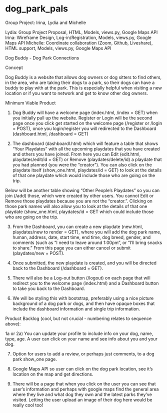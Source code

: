 # dog_park_pals
Group Project: Irina, Lydia and Michelle

Lydia: Group Project Proposal, HTML, Models, views.py, Google Maps API
Irina: Wireframe Design, Log-in/Registration, Models, views.py, Google Maps API
Michelle: Coordinate collaboration (Zoom, Github, Liveshare), HTML support, Models, views.py, Google Maps API

Dog Buddy - Dog Park Connections

Concept

Dog Buddy is a website that allows dog owners or dog sitters to find others, in the area, who are taking their dogs to a park, so their dogs can have a buddy to play with at the park. This is especially helpful when visiting a new location or if you want to network and get to know other dog owners. 


Minimum Viable Product

1)	Dog Buddy will have a welcome page (index.html, /index = GET) when you initially pull up the website. Register or Login will be the second page once you click get started on the welcome page (/register or /login = POST), once you login/register you will redirected to the Dashboard (dashboard.html, /dashboard = GET)
	
2)	The dashboard (dashboardl.html) which will feature a table that shows “Your Playdates” with all the upcoming playdates that you have created and others you have joined. From here you can Edit (edit.html, playdates/edit/id = GET) or Remove (playdates/delete/id) a playdate that you had planned (you were the “creator”). You can also click on the playdate itself (show_one.html, playdates/id = GET)  to look at the details of that one playdate which would include those who are going on the trip. 

Below will be another table showing “Other People’s Playdates” so you can join (/add) those, which were created by other users. You cannot Edit or Remove those playdates because you are not the “creator.”. Clicking on those park names will also allow you to look at the details of that one playdate (show_one.html, playdates/id = GET which could include those who are going on the trip.

3)	From the Dashboard, you can create a new playdate (new.html, playdates/new to render = GET), where you will add the dog park name, human, address, date, start time, end time, dog breed, gender, and comments (such as “I need to leave around 1:00pm”, or “I’ll bring snacks to share.” From this page you can either cancel or submit (playdates/new = POST).

4)	Once submitted, the new playdate is created,  and you will be directed back to the Dashboard (/dashboard = GET).

5)	There will also be a Log-out button (/logout) on each page that will redirect you to the welcome page (index.html) and a Dashboard button to take you back to the Dashboard.


6)	We will be styling this with bootstrap, preferably using a nice picture background of a dog park or dogs, and then have opaque boxes that include the dashboard information and single trip information. 


Product Backlog (cool, but not crucial - numbering relates to sequence above):

1a or 2a)	You can update your profile to include info on your dog, name, type, age. A user can click on your name and see info about you and your dog. 

7)	Option for users to add a review, or perhaps just comments, to a dog park show_one page.

8)	Google Maps API so user can click on the dog park location, see it’s location on the map and get directions.

9)	There will be a page that when you click on the user you can see that user’s information and perhaps with google maps find the general area where they live and what dog they own and the latest parks they’ve visited. Letting the user upload an image of their dog here would be really cool too!
